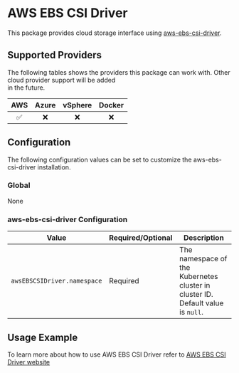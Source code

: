 # AWS EBS CSI Driver

This package provides cloud storage interface using [aws-ebs-csi-driver](https://github.com/kubernetes-sigs/aws-ebs-csi-driver).

## Supported Providers

The following tables shows the providers this package can work with. Other cloud provider support will be added  
in the future.

| AWS  |  Azure  | vSphere  | Docker |
|:---:|:---:|:---:|:---:|
|  ✅ |  ❌  | ❌  |  ❌  |

## Configuration

The following configuration values can be set to customize the aws-ebs-csi-driver installation.

### Global

None

### aws-ebs-csi-driver Configuration

| Value | Required/Optional | Description |
|-------|-------------------|-------------|
| `awsEBSCSIDriver.namespace` | Required | The namespace of the Kubernetes cluster in cluster ID. Default value is `null`. |

## Usage Example

To learn more about how to use AWS EBS CSI Driver refer to [AWS EBS CSI Driver website](https://github.com/kubernetes-sigs/aws-ebs-csi-driver)
